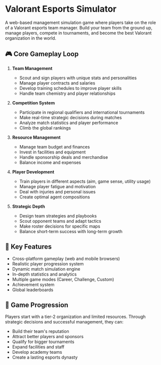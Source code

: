 # Valorant Esports Simulator

A web-based management simulation game where players take on the role of a Valorant esports team manager. Build your team from the ground up, manage players, compete in tournaments, and become the best Valorant organization in the world.

## 🎮 Core Gameplay Loop

1. **Team Management**
   - Scout and sign players with unique stats and personalities
   - Manage player contracts and salaries
   - Develop training schedules to improve player skills
   - Handle team chemistry and player relationships

2. **Competition System**
   - Participate in regional qualifiers and international tournaments
   - Make real-time strategic decisions during matches
   - Analyze match statistics and player performance
   - Climb the global rankings

3. **Resource Management**
   - Manage team budget and finances
   - Invest in facilities and equipment
   - Handle sponsorship deals and merchandise
   - Balance income and expenses

4. **Player Development**
   - Train players in different aspects (aim, game sense, utility usage)
   - Manage player fatigue and motivation
   - Deal with injuries and personal issues
   - Create optimal agent compositions

5. **Strategic Depth**
   - Design team strategies and playbooks
   - Scout opponent teams and adapt tactics
   - Make roster decisions for specific maps
   - Balance short-term success with long-term growth

## 🎯 Key Features

- Cross-platform gameplay (web and mobile browsers)
- Realistic player progression system
- Dynamic match simulation engine
- In-depth statistics and analytics
- Multiple game modes (Career, Challenge, Custom)
- Achievement system
- Global leaderboards

## 🔄 Game Progression

Players start with a tier-2 organization and limited resources. Through strategic decisions and successful management, they can:
- Build their team's reputation
- Attract better players and sponsors
- Qualify for bigger tournaments
- Expand facilities and staff
- Develop academy teams
- Create a lasting esports dynasty 